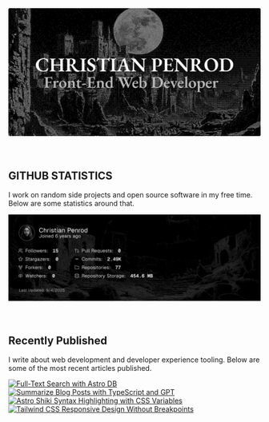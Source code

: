 
<picture>
  <source media="(prefers-color-scheme: dark)" srcset="assets/banner.dark.png?v=0ee9b32a-4928-44bc-afdb-ee858246fb95" width="843px" />
  <source media="(prefers-color-scheme: light)" srcset="assets/banner.light.png?v=0ee9b32a-4928-44bc-afdb-ee858246fb95" width="843px" />
  <img src="assets/banner.dark.png?v=0ee9b32a-4928-44bc-afdb-ee858246fb95" alt="Banner" width="843px" />
</picture>
<br />
<br />
<br />
<h2>GITHUB STATISTICS</h2>
<p>I work on random side projects and open source software in my free time. Below are some statistics around that.</p>
<picture>
  <source media="(prefers-color-scheme: dark)" srcset="assets/statistics.dark.png?v=0ee9b32a-4928-44bc-afdb-ee858246fb95" width="843px" />
  <source media="(prefers-color-scheme: light)" srcset="assets/statistics.light.png?v=0ee9b32a-4928-44bc-afdb-ee858246fb95" width="843px" />
  <img src="assets/statistics.dark.png?v=0ee9b32a-4928-44bc-afdb-ee858246fb95" alt="Github Statistics" width="843px" />
</picture>
<br />
<br />
<br />
<h2>Recently Published</h2>
<p>I write about web development and developer experience tooling. Below are some of the most recent articles published.</p>
<a href="https://christianpenrod.com/blog/full-text-search-with-astro-db"><img src="https://christianpenrod.com/blog/full-text-search-with-astro-db.png?v=0ee9b32a-4928-44bc-afdb-ee858246fb95" alt="Full-Text Search with Astro DB" width="421px" /></a>
<a href="https://christianpenrod.com/blog/summarize-blog-posts-with-typescript-and-gpt"><img src="https://christianpenrod.com/blog/summarize-blog-posts-with-typescript-and-gpt.png?v=0ee9b32a-4928-44bc-afdb-ee858246fb95" alt="Summarize Blog Posts with TypeScript and GPT" width="421px" /></a>
<a href="https://christianpenrod.com/blog/astro-shiki-syntax-highlighting-with-css-variables"><img src="https://christianpenrod.com/blog/astro-shiki-syntax-highlighting-with-css-variables.png?v=0ee9b32a-4928-44bc-afdb-ee858246fb95" alt="Astro Shiki Syntax Highlighting with CSS Variables" width="421px" /></a>
<a href="https://christianpenrod.com/blog/tailwindcss-responsive-design-without-breakpoints"><img src="https://christianpenrod.com/blog/tailwindcss-responsive-design-without-breakpoints.png?v=0ee9b32a-4928-44bc-afdb-ee858246fb95" alt="Tailwind CSS Responsive Design Without Breakpoints" width="421px" /></a>
